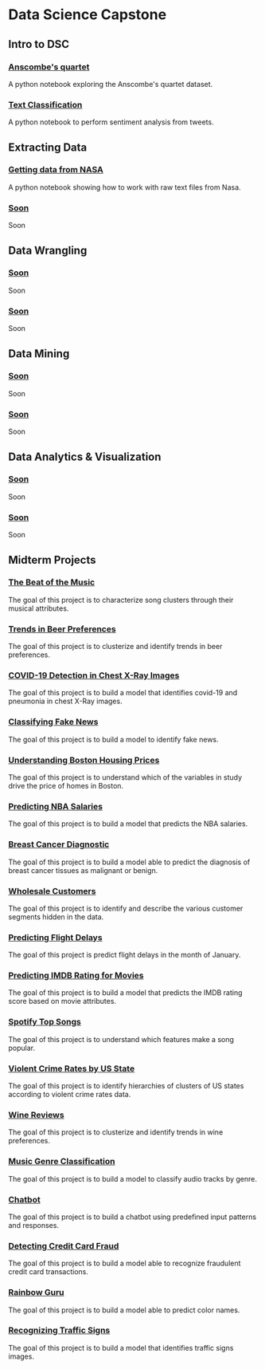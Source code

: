 # Data Science Capstone

## Intro to DSC

### [Anscombe's quartet](https://colab.research.google.com/github/emmanueliarussi/DataScienceCapstone/blob/master/1_Anscombe/anscombe.ipynb)
A python notebook exploring the Anscombe's quartet dataset. 

### [Text Classification](https://colab.research.google.com/github/emmanueliarussi/DataScienceCapstone/blob/master/2_TextClassification/text_classifier.ipynb)
A python notebook to perform sentiment analysis from tweets. 

## Extracting Data

### [Getting data from NASA](https://colab.research.google.com/github/emmanueliarussi/DataScienceCapstone/blob/master/4_DataWrangling/1_data_extraction_nasa.ipynb)
A python notebook showing how to work with raw text files from Nasa. 

### [Soon]()
Soon

## Data Wrangling 

### [Soon]()
Soon

### [Soon]()
Soon

## Data Mining

### [Soon]()
Soon

### [Soon]()
Soon

## Data Analytics & Visualization

### [Soon]()
Soon

### [Soon]()
Soon

## Midterm Projects

### [The Beat of the Music](https://github.com/emmanueliarussi/DataScienceCapstone/tree/master/3_MidtermProjects/ProjectBOM)
The goal of this project is to characterize song clusters through their musical attributes.

### [Trends in Beer Preferences](https://github.com/emmanueliarussi/DataScienceCapstone/tree/master/3_MidtermProjects/ProjectBEE)
The goal of this project is to clusterize and identify trends in beer preferences.

### [COVID-19 Detection in Chest X-Ray Images](https://github.com/emmanueliarussi/DataScienceCapstone/tree/master/3_MidtermProjects/ProjectCXR)
The goal of this project is to build a model that identifies covid-19 and pneumonia in chest X-Ray images. 

### [Classifying Fake News](https://github.com/emmanueliarussi/DataScienceCapstone/tree/master/3_MidtermProjects/ProjectFN)
The goal of this project is to build a model to identify fake news. 

### [Understanding Boston Housing Prices](https://github.com/emmanueliarussi/DataScienceCapstone/tree/master/3_MidtermProjects/ProjectBHP)
The goal of this project is to understand which of the variables in study drive the price of homes in Boston. 

### [Predicting NBA Salaries](https://github.com/emmanueliarussi/DataScienceCapstone/tree/master/3_MidtermProjects/ProjectNBA)
The goal of this project is to build a model that predicts the NBA salaries.

### [Breast Cancer Diagnostic](https://github.com/emmanueliarussi/DataScienceCapstone/tree/master/3_MidtermProjects/ProjectBCD)
The goal of this project is to build a model able to predict the diagnosis of breast cancer tissues as malignant or benign.

### [Wholesale Customers](https://github.com/emmanueliarussi/DataScienceCapstone/tree/master/3_MidtermProjects/ProjectWC)
The goal of this project is to identify and describe the various customer segments hidden in the data.

### [Predicting Flight Delays](https://github.com/emmanueliarussi/DataScienceCapstone/tree/master/3_MidtermProjects/ProjectFD)
The goal of this project is predict flight delays in the month of January. 

### [Predicting IMDB Rating for Movies](https://github.com/emmanueliarussi/DataScienceCapstone/tree/master/3_MidtermProjects/ProjectIMDB)
The goal of this project is to build a model that predicts the IMDB rating score based on movie attributes.

### [Spotify Top Songs](https://github.com/emmanueliarussi/DataScienceCapstone/tree/master/3_MidtermProjects/ProjectTSS)
The goal of this project is to understand which features make a song popular.

### [Violent Crime Rates by US State](https://github.com/emmanueliarussi/DataScienceCapstone/tree/master/3_MidtermProjects/ProjectUSA)
The goal of this project is to identify hierarchies of clusters of US states according to violent crime rates data. 

### [Wine Reviews](https://github.com/emmanueliarussi/DataScienceCapstone/tree/master/3_MidtermProjects/ProjectWNF)
The goal of this project is to clusterize and identify trends in wine preferences.

### [Music Genre Classification](https://github.com/emmanueliarussi/DataScienceCapstone/tree/master/3_MidtermProjects/ProjectGTZ)
The goal of this project is to build a model to classify audio tracks by genre.

### [Chatbot](https://github.com/emmanueliarussi/DataScienceCapstone/tree/master/3_MidtermProjects/ProjectPCB)
The goal of this project is to build a chatbot using predefined input patterns and responses.

### [Detecting Credit Card Fraud](https://github.com/emmanueliarussi/DataScienceCapstone/tree/master/3_MidtermProjects/ProjectCCF)
The goal of this project is to build a model able to recognize fraudulent credit card transactions.

### [Rainbow Guru](https://github.com/emmanueliarussi/DataScienceCapstone/tree/master/3_MidtermProjects/ProjectRBG)
The goal of this project is to build a model able to predict color names. 

### [Recognizing Traffic Signs](https://github.com/emmanueliarussi/DataScienceCapstone/tree/master/3_MidtermProjects/ProjectRTS)
The goal of this project is to build a model that identifies traffic signs images. 
